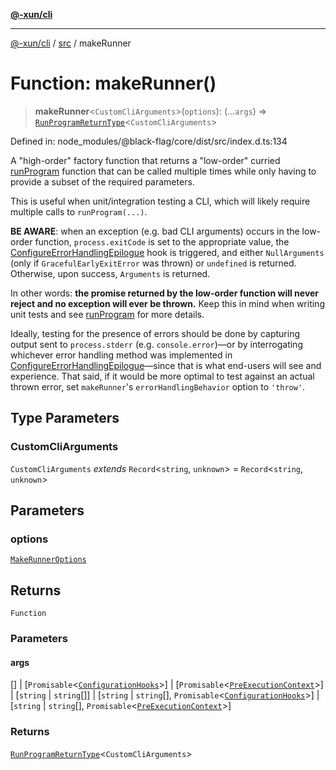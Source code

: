 [**@-xun/cli**](../../README.md)

***

[@-xun/cli](../../README.md) / [src](../README.md) / makeRunner

# Function: makeRunner()

> **makeRunner**\<`CustomCliArguments`\>(`options`): (...`args`) => [`RunProgramReturnType`](../type-aliases/RunProgramReturnType.md)\<`CustomCliArguments`\>

Defined in: node\_modules/@black-flag/core/dist/src/index.d.ts:134

A "high-order" factory function that returns a "low-order" curried
[runProgram](runProgram.md) function that can be called multiple times while only
having to provide a subset of the required parameters.

This is useful when unit/integration testing a CLI, which will likely require
multiple calls to `runProgram(...)`.

**BE AWARE**: when an exception (e.g. bad CLI arguments) occurs in the
low-order function, `process.exitCode` is set to the appropriate value, the
[ConfigureErrorHandlingEpilogue](../type-aliases/ConfigureErrorHandlingEpilogue.md) hook is triggered, and either
`NullArguments` (only if `GracefulEarlyExitError` was thrown) or `undefined`
is returned. Otherwise, upon success, `Arguments` is returned.

In other words: **the promise returned by the low-order function will never
reject and no exception will ever be thrown.** Keep this in mind when writing
unit tests and see [runProgram](runProgram.md) for more details.

Ideally, testing for the presence of errors should be done by capturing
output sent to `process.stderr` (e.g. `console.error`)—or by interrogating
whichever error handling method was implemented in
[ConfigureErrorHandlingEpilogue](../type-aliases/ConfigureErrorHandlingEpilogue.md)—since that is what end-users will see
and experience. That said, if it would be more optimal to test against an
actual thrown error, set `makeRunner`'s `errorHandlingBehavior` option to
`'throw'`.

## Type Parameters

### CustomCliArguments

`CustomCliArguments` *extends* `Record`\<`string`, `unknown`\> = `Record`\<`string`, `unknown`\>

## Parameters

### options

[`MakeRunnerOptions`](../type-aliases/MakeRunnerOptions.md)

## Returns

`Function`

### Parameters

#### args

\[\] | \[`Promisable`\<[`ConfigurationHooks`](../type-aliases/ConfigurationHooks.md)\>\] | \[`Promisable`\<[`PreExecutionContext`](../type-aliases/PreExecutionContext.md)\>\] | \[`string` \| `string`[]\] | \[`string` \| `string`[], `Promisable`\<[`ConfigurationHooks`](../type-aliases/ConfigurationHooks.md)\>\] | \[`string` \| `string`[], `Promisable`\<[`PreExecutionContext`](../type-aliases/PreExecutionContext.md)\>\]

### Returns

[`RunProgramReturnType`](../type-aliases/RunProgramReturnType.md)\<`CustomCliArguments`\>
